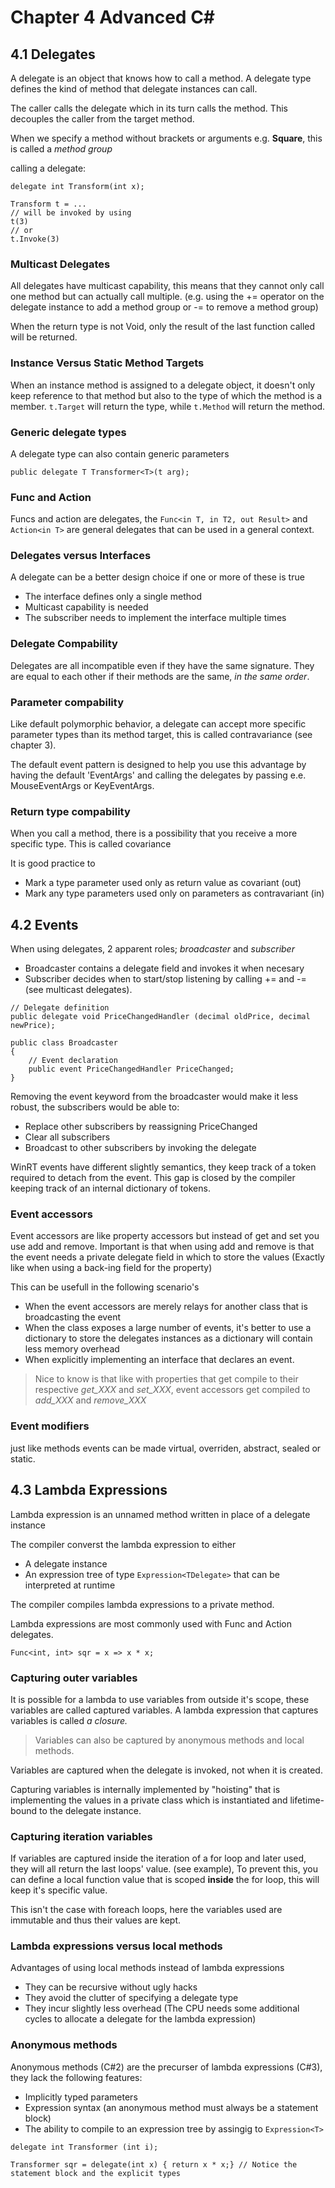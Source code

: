 # Chapter 4 Advanced C#

## 4.1 Delegates

A delegate is an object that knows how to call a method. A delegate type defines the kind of method that delegate instances can call.

The caller calls the delegate which in its turn calls the method. This decouples the caller from the target method.

When we specify a method without brackets or arguments e.g. **Square**, this is called a _method group_ 

calling a delegate: 
```
delegate int Transform(int x);

Transform t = ...
// will be invoked by using
t(3)
// or
t.Invoke(3)

```

### Multicast Delegates

All delegates have multicast capability, this means that they cannot only call one method but can actually call multiple. (e.g. using the += operator on the delegate instance to add a method group or -= to remove a method group)

When the return type is not Void, only the result of the last function called will be returned.

### Instance Versus Static Method Targets

When an instance method is assigned to a delegate object, it doesn't only keep reference to that method but also to the type of which the method is a member. ```t.Target``` will return the type, while ```t.Method``` will return the method.

### Generic delegate types

A delegate type can also contain generic parameters
```
public delegate T Transformer<T>(t arg);
```

### Func and Action

Funcs and action are delegates, the ```Func<in T, in T2, out Result>``` and ```Action<in T>``` are general delegates that can be used in a general context.

### Delegates versus Interfaces

A delegate can be a better design choice if one or more of these is true
- The interface defines only a single method
- Multicast capability is needed
- The subscriber needs to implement the interface multiple times

### Delegate Compability

Delegates are all incompatible even if they have the same signature. They are equal to each other if their methods are the same, _in the same order_.

### Parameter compability

Like default polymorphic behavior, a delegate can accept more specific parameter types than its method target, this is called contravariance (see chapter 3).

The default event pattern is designed to help you use this advantage by having the default 'EventArgs' and calling the delegates by passing e.e. MouseEventArgs or KeyEventArgs.

### Return type compability

When you call a method, there is a possibility that you receive a more specific type. This is called covariance

It is good practice to
- Mark a type parameter used only as return value as covariant (out)
- Mark any type parameters used only on parameters as contravariant (in)


## **4.2 Events**

When using delegates, 2 apparent roles; *broadcaster* and *subscriber* 

- Broadcaster contains a delegate field and invokes it when necesary
- Subscriber decides when to start/stop listening by calling += and -= (see multicast delegates).

```
// Delegate definition
public delegate void PriceChangedHandler (decimal oldPrice, decimal newPrice);

public class Broadcaster
{
    // Event declaration
    public event PriceChangedHandler PriceChanged;
}
```

Removing the event keyword from the broadcaster would make it less robust, the subscribers would be able to:
- Replace other subscribers by reassigning PriceChanged
- Clear all subscribers
- Broadcast to other subscribers by invoking the delegate

WinRT events have different slightly semantics, they keep track of a token required to detach from the event. This gap is closed by the compiler keeping track of an internal dictionary of tokens.

### Event accessors

Event accessors are like property accessors but instead of get and set you use add and remove. Important is that when using add and remove is that the event needs a private delegate field in which to store the values (Exactly like when using a back-ing field for the property)

This can be usefull in the following scenario's
- When the event accessors are merely relays for another class that is broadcasting the event
- When the class exposes a large number of events, it's better to use a dictionary to store the delegates instances as a dictionary will contain less memory overhead
- When explicitly implementing an interface that declares an event.

> Nice to know is that like with properties that get compile to their respective *get_XXX* and *set_XXX*, event accessors get compiled to *add_XXX* and *remove_XXX*

### Event modifiers

just like methods events can be made virtual, overriden, abstract, sealed or static.

## 4.3 Lambda Expressions

Lambda expression is an unnamed method written in place of a delegate instance

The compiler converst the lambda expression to either
- A delegate instance
- An expression tree of type ```Expression<TDelegate>``` that can be interpreted at runtime

The compiler compiles lambda expressions to a private method.

Lambda expressions are most commonly used with Func and Action delegates.
```
Func<int, int> sqr = x => x * x;
```

### Capturing outer variables

It is possible for a lambda to use variables from outside it's scope, these variables are called captured variables. A lambda expression that captures variables is called *a closure.*

> Variables can also be captured by anonymous methods and local methods.

Variables are captured when the delegate is invoked, not when it is created.

Capturing variables is internally implemented by "hoisting" that is implementing the values in a private class which is instantiated and lifetime-bound to the delegate instance.

### Capturing iteration variables

If variables are captured inside the iteration of a for loop and later used, they will all return the last loops' value. (see example), To prevent this, you can define a local function value that is scoped **inside** the for loop, this will keep it's specific value.

This isn't the case with foreach loops, here the variables used are immutable and thus their values are kept.

### Lambda expressions versus local methods

Advantages of using local methods instead of lambda expressions
- They can be recursive without ugly hacks
- They avoid the clutter of specifying a delegate type
- They incur slightly less overhead (The CPU needs some additional cycles to allocate a delegate for the lambda expression)


### Anonymous methods

Anonymous methods (C#2) are the precurser of lambda expressions (C#3),  they lack the following features:

- Implicitly typed parameters
- Expression syntax (an anonymous method must always be a statement block)
- The ability to compile to an expression tree by assingig to ```Expression<T>```

```
delegate int Transformer (int i);

Transformer sqr = delegate(int x) { return x * x;} // Notice the statement block and the explicit types

```